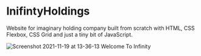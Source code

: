 # InifintyHoldings
 Website for imaginary holding company built from scratch with HTML, CSS Flexbox, CSS Grid and just a tiny bit of JavaScript.

![Screenshot 2021-11-19 at 13-36-13 Welcome To Infinity](https://user-images.githubusercontent.com/45717276/142624164-7acd3e36-421c-44d6-b69e-ba42da6f22a4.png)
